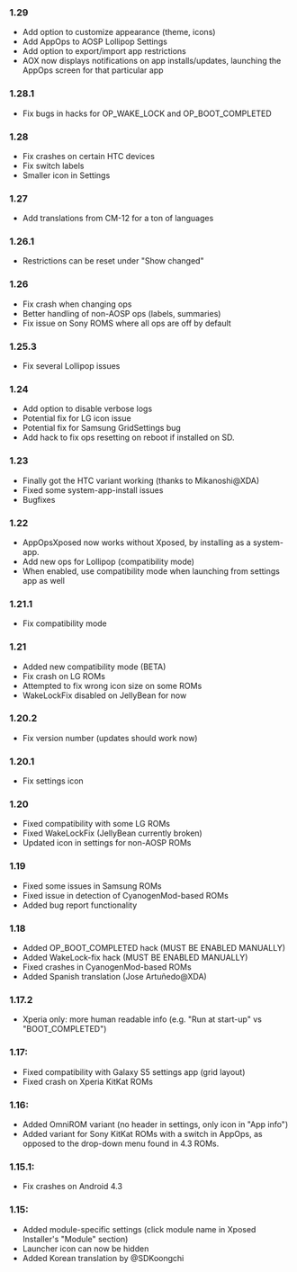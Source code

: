 ### 1.29
* Add option to customize appearance (theme, icons)
* Add AppOps to AOSP Lollipop Settings
* Add option to export/import app restrictions
* AOX now displays notifications on app installs/updates,
  launching the AppOps screen for that particular app

### 1.28.1
* Fix bugs in hacks for OP_WAKE_LOCK and OP_BOOT_COMPLETED

### 1.28
* Fix crashes on certain HTC devices
* Fix switch labels
* Smaller icon in Settings

### 1.27
* Add translations from CM-12 for a ton of languages

### 1.26.1
* Restrictions can be reset under "Show changed"

### 1.26
* Fix crash when changing ops
* Better handling of non-AOSP ops (labels, summaries)
* Fix issue on Sony ROMS where all ops are off by default

### 1.25.3
* Fix several Lollipop issues

### 1.24
* Add option to disable verbose logs
* Potential fix for LG icon issue
* Potential fix for Samsung GridSettings bug
* Add hack to fix ops resetting on reboot if
  installed on SD.

### 1.23
* Finally got the HTC variant working
  (thanks to Mikanoshi@XDA)
* Fixed some system-app-install issues
* Bugfixes

### 1.22
* AppOpsXposed now works without Xposed, by installing
  as a system-app.
* Add new ops for Lollipop (compatibility mode)
* When enabled, use compatibility mode when launching
  from settings app as well

### 1.21.1
* Fix compatibility mode

### 1.21
* Added new compatibility mode (BETA)
* Fix crash on LG ROMs
* Attempted to fix wrong icon size on some ROMs
* WakeLockFix disabled on JellyBean for now

### 1.20.2
* Fix version number (updates should work now)

### 1.20.1
* Fix settings icon

### 1.20
* Fixed compatibility with some LG ROMs
* Fixed WakeLockFix (JellyBean currently broken)
* Updated icon in settings for non-AOSP ROMs

### 1.19
* Fixed some issues in Samsung ROMs
* Fixed issue in detection of CyanogenMod-based ROMs
* Added bug report functionality

### 1.18
* Added OP_BOOT_COMPLETED hack (MUST BE ENABLED MANUALLY)
* Added WakeLock-fix hack (MUST BE ENABLED MANUALLY)
* Fixed crashes in CyanogenMod-based ROMs
* Added Spanish translation (Jose Artuñedo@XDA)

### 1.17.2
* Xperia only: more human readable info
  (e.g. "Run at start-up" vs "BOOT_COMPLETED")

### 1.17:
* Fixed compatibility with Galaxy S5 settings app
  (grid layout)
* Fixed crash on Xperia KitKat ROMs

### 1.16:
* Added OmniROM variant (no header in settings, only
  icon in "App info")
* Added variant for Sony KitKat ROMs with a switch
  in AppOps, as opposed to the drop-down menu found
  in 4.3 ROMs.

### 1.15.1:
* Fix crashes on Android 4.3

### 1.15:
* Added module-specific settings (click module name in 
  Xposed Installer's "Module" section)
* Launcher icon can now be hidden
* Added Korean translation by @SDKoongchi
